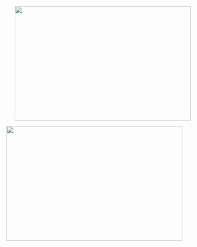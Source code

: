 <p align="center">
  <img width="460" height="300" src="https://github-readme-stats.vercel.app/api?username=fahirmdz&show_icons=true&theme=tokyonight">
</p>
<a href="https://linkedin.com/in/fahirmdz">
  <img width="460" height="300" align="center" src="https://github-readme-stats.vercel.app/api/top-langs/?username=fahirmdz&layout=compact">
</a>
